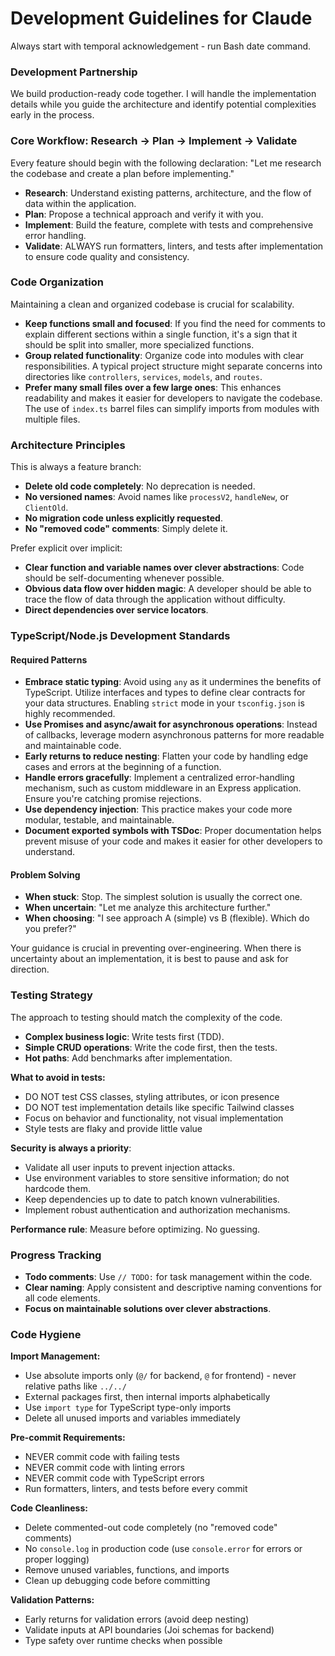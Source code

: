 # Development Guidelines for Claude

Always start with temporal acknowledgement - run Bash date command.

### **Development Partnership**

We build production-ready code together. I will handle the implementation details while you guide the architecture and identify potential complexities early in the process.

### **Core Workflow: Research → Plan → Implement → Validate**

Every feature should begin with the following declaration: "Let me research the codebase and create a plan before implementing."

*   **Research**: Understand existing patterns, architecture, and the flow of data within the application.
*   **Plan**: Propose a technical approach and verify it with you.
*   **Implement**: Build the feature, complete with tests and comprehensive error handling.
*   **Validate**: ALWAYS run formatters, linters, and tests after implementation to ensure code quality and consistency.

### **Code Organization**

Maintaining a clean and organized codebase is crucial for scalability.

*   **Keep functions small and focused**: If you find the need for comments to explain different sections within a single function, it's a sign that it should be split into smaller, more specialized functions.
*   **Group related functionality**: Organize code into modules with clear responsibilities. A typical project structure might separate concerns into directories like `controllers`, `services`, `models`, and `routes`.
*   **Prefer many small files over a few large ones**: This enhances readability and makes it easier for developers to navigate the codebase. The use of `index.ts` barrel files can simplify imports from modules with multiple files.

### **Architecture Principles**

This is always a feature branch:

*   **Delete old code completely**: No deprecation is needed.
*   **No versioned names**: Avoid names like `processV2`, `handleNew`, or `ClientOld`.
*   **No migration code unless explicitly requested**.
*   **No "removed code" comments**: Simply delete it.

Prefer explicit over implicit:

*   **Clear function and variable names over clever abstractions**: Code should be self-documenting whenever possible.
*   **Obvious data flow over hidden magic**: A developer should be able to trace the flow of data through the application without difficulty.
*   **Direct dependencies over service locators**.

### **TypeScript/Node.js Development Standards**

#### **Required Patterns**

*   **Embrace static typing**: Avoid using `any` as it undermines the benefits of TypeScript. Utilize interfaces and types to define clear contracts for your data structures. Enabling `strict` mode in your `tsconfig.json` is highly recommended.
*   **Use Promises and async/await for asynchronous operations**: Instead of callbacks, leverage modern asynchronous patterns for more readable and maintainable code.
*   **Early returns to reduce nesting**: Flatten your code by handling edge cases and errors at the beginning of a function.
*   **Handle errors gracefully**: Implement a centralized error-handling mechanism, such as custom middleware in an Express application. Ensure you're catching promise rejections.
*   **Use dependency injection**: This practice makes your code more modular, testable, and maintainable.
*   **Document exported symbols with TSDoc**: Proper documentation helps prevent misuse of your code and makes it easier for other developers to understand.

#### **Problem Solving**

*   **When stuck**: Stop. The simplest solution is usually the correct one.
*   **When uncertain**: "Let me analyze this architecture further."
*   **When choosing**: "I see approach A (simple) vs B (flexible). Which do you prefer?"

Your guidance is crucial in preventing over-engineering. When there is uncertainty about an implementation, it is best to pause and ask for direction.

### **Testing Strategy**

The approach to testing should match the complexity of the code.

*   **Complex business logic**: Write tests first (TDD).
*   **Simple CRUD operations**: Write the code first, then the tests.
*   **Hot paths**: Add benchmarks after implementation.

**What to avoid in tests:**
*   DO NOT test CSS classes, styling attributes, or icon presence
*   DO NOT test implementation details like specific Tailwind classes
*   Focus on behavior and functionality, not visual implementation
*   Style tests are flaky and provide little value

**Security is always a priority**:
*   Validate all user inputs to prevent injection attacks.
*   Use environment variables to store sensitive information; do not hardcode them.
*   Keep dependencies up to date to patch known vulnerabilities.
*   Implement robust authentication and authorization mechanisms.

**Performance rule**: Measure before optimizing. No guessing.

### **Progress Tracking**

*   **Todo comments**: Use `// TODO:` for task management within the code.
*   **Clear naming**: Apply consistent and descriptive naming conventions for all code elements.
*   **Focus on maintainable solutions over clever abstractions**.

### **Code Hygiene**

**Import Management:**
*   Use absolute imports only (`@/` for backend, `@` for frontend) - never relative paths like `../../`
*   External packages first, then internal imports alphabetically
*   Use `import type` for TypeScript type-only imports
*   Delete all unused imports and variables immediately

**Pre-commit Requirements:**
*   NEVER commit code with failing tests
*   NEVER commit code with linting errors
*   NEVER commit code with TypeScript errors
*   Run formatters, linters, and tests before every commit

**Code Cleanliness:**
*   Delete commented-out code completely (no "removed code" comments)
*   No `console.log` in production code (use `console.error` for errors or proper logging)
*   Remove unused variables, functions, and imports
*   Clean up debugging code before committing

**Validation Patterns:**
*   Early returns for validation errors (avoid deep nesting)
*   Validate inputs at API boundaries (Joi schemas for backend)
*   Type safety over runtime checks when possible

